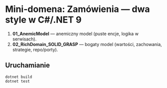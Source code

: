 # Mini-domena: Zamówienia — dwa style w C#/.NET 9

1) **01_AnemicModel** — anemiczny model (puste encje, logika w serwisach).  
2) **02_RichDomain_SOLID_GRASP** — bogaty model (wartości, zachowania, strategie, repo/porty).

## Uruchamianie
```pwsh
dotnet build
dotnet test
```
